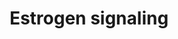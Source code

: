 ---
annotations:
- id: PW:0000507
  parent: regulatory pathway
  type: Pathway Ontology
  value: estrogen signaling pathway
authors:
- MaintBot
- Khanspers
description: 'Estrogen receptor refers to a group of receptors which are activated
  by the hormone 17&amp;amp;amp;#x3b2;-estradiol (estrogen). Two types of estrogen
  receptor exist: ER which is a member of the nuclear hormone family of intracellular
  receptors and the estrogen G protein coupled receptor GPR30 (GPER), which is a G-protein
  coupled receptor. The main function of the estrogen receptor is as a DNA binding
  transcription factor which regulates gene expression. However the estrogen receptor
  also has additional functions independent of DNA binding.'
last-edited: 2019-09-17
organisms:
- Rattus norvegicus
redirect_from:
- /index.php/Pathway:WP1279
- /instance/WP1279
- /instance/WP1279_rr106948
revision: r106948
schema-jsonld:
- '@context': https://schema.org/
  '@id': https://wikipathways.github.io/pathways/WP1279.html
  '@type': Dataset
  creator:
    '@type': Organization
    name: WikiPathways
  description: 'Estrogen receptor refers to a group of receptors which are activated
    by the hormone 17&amp;amp;amp;#x3b2;-estradiol (estrogen). Two types of estrogen
    receptor exist: ER which is a member of the nuclear hormone family of intracellular
    receptors and the estrogen G protein coupled receptor GPR30 (GPER), which is a
    G-protein coupled receptor. The main function of the estrogen receptor is as a
    DNA binding transcription factor which regulates gene expression. However the
    estrogen receptor also has additional functions independent of DNA binding.'
  keywords:
  - Akt1
  - Bcl2
  - Braf
  - Brca1
  - Ccnd1
  - Ccnh
  - Cdk7
  - Creb1
  - Crebbp
  - Cyclic AMP
  - ERCC2
  - Elk1
  - Ep300
  - Ercc3
  - Esr1
  - Estradiol
  - Fos
  - Gnb1
  - Gngt1
  - Gper
  - Grb2
  - Gtf2a2
  - Gtf2b
  - Gtf2e1
  - Gtf2e2
  - Gtf2f2
  - Gtf2h1
  - Gtf2h2
  - Gtf2h3
  - Gtf2h4
  - HDAC5
  - Hdac1
  - Hdac2
  - Hdac3
  - Hdac4
  - Hdac6
  - Hdac7
  - Hdac8
  - Ikbkb
  - Ikbkg
  - Ilk
  - Jun
  - LOC367858
  - Map2k1
  - Mapk1
  - Mapk14
  - Mapk9
  - Mnat1
  - NP_001101058.1
  - Nfkb1
  - POLR2H
  - POLR2K
  - Polr2a
  - Polr2b
  - Polr2c
  - Polr2e
  - Polr2f
  - Polr2g
  - Polr2i
  - Polr2j
  - Prkaca
  - Shc2
  - Sin3a
  - Sos1
  - Sp1
  - Src
  - TAF12
  - Taf13
  - Taf5
  - Taf6
  - Taf7
  - Taf9
  - Tbp
  license: CC0
  name: Estrogen signaling
seo: CreativeWork
title: Estrogen signaling
wpid: WP1279
---